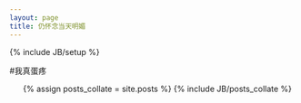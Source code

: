 ```yaml
---
layout: page
title: 仍怀念当天明媚
---
```

{% include JB/setup %}

#我真蛋疼

<ul>
{% assign posts_collate = site.posts %}
{% include JB/posts_collate %}
</ul>

